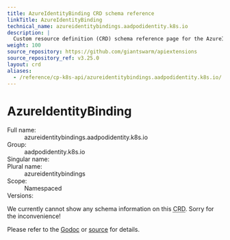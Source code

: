 ```yaml
---
title: AzureIdentityBinding CRD schema reference
linkTitle: AzureIdentityBinding
technical_name: azureidentitybindings.aadpodidentity.k8s.io
description: |
  Custom resource definition (CRD) schema reference page for the AzureIdentityBinding resource (azureidentitybindings.aadpodidentity.k8s.io), as part of the Giant Swarm Management API documentation.
weight: 100
source_repository: https://github.com/giantswarm/apiextensions
source_repository_ref: v3.25.0
layout: crd
aliases:
  - /reference/cp-k8s-api/azureidentitybindings.aadpodidentity.k8s.io/
---
```


# AzureIdentityBinding

<dl class="crd-meta">
<dt class="fullname">Full name:</dt>
<dd class="fullname">azureidentitybindings.aadpodidentity.k8s.io</dd>
<dt class="groupname">Group:</dt>
<dd class="groupname">aadpodidentity.k8s.io</dd>
<dt class="singularname">Singular name:</dt>
<dd class="singularname"></dd>
<dt class="pluralname">Plural name:</dt>
<dd class="pluralname">azureidentitybindings</dd>
<dt class="scope">Scope:</dt>
<dd class="scope">Namespaced</dd>
<dt class="versions">Versions:</dt>
<dd class="versions"></dd>
</dl>


<div class="crd-noversions">
<p>We currently cannot show any schema information on this <abbr title="custom resource definition">CRD</abbr>. Sorry for the inconvenience!</p>
<p>Please refer to the <a href="https://pkg.go.dev/github.com/giantswarm/apiextensions/pkg/apis/">Godoc</a> or <a href="https://github.com/giantswarm/apiextensions/tree/master/pkg/apis">source</a> for details.</p>
</div>

